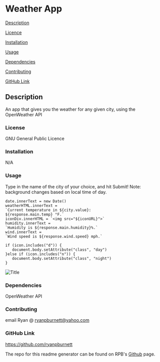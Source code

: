 # Weather App

[Description](#description)

[Licence](#license)

[Installation](#installation)

[Usage](#usage)

[Dependencies](#dependencies)

[Contributing](#contributing)

[GitHub Link](#github-link)


## Description
An app that gives you the weather for any given city, using the OpenWeather API

### License
GNU General Public Licence

### Installation
N/A

### Usage
Type in the name of the city of your choice, and hit Submit!
Note: background changes based on local time of day.  

```
date.innerText = new Date()
weatherHTML.innerText = 
`Current temperature in ${city.value}: 
${response.main.temp} °F.`
iconDiv.innerHTML = `<img src="${iconURL}">`
humidity.innerText = 
`Humidity is ${response.main.humidity}%.`
wind.innerText = 
`Wind speed is ${response.wind.speed} mph.`

if (icon.includes("d")) {
   document.body.setAttribute("class", "day")
}else if (icon.includes("n")) {
   document.body.setAttribute("class", "night")
}
```

![Title](./assets/screenshot.bmp)

### Dependencies
OpenWeather API

### Contributing
email Ryan @ ryanpburnett@yahoo.com

### GitHub Link
https://github.com/ryanpburnett

The repo for this readme generator can be found on RPB's [Github](https://github.com/ryanpburnett/readme-generator) page.